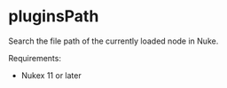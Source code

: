 # pluginsPath

Search the file path of the currently loaded node in Nuke.

Requirements:

- Nukex 11 or later

